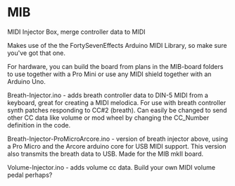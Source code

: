 # MIB
MIDI Injector Box, merge controller data to MIDI

Makes use of the the FortySevenEffects Arduino MIDI Library, so make sure you've got that one.

For hardware, you can build the board from plans in the MIB-board folders to use together with a Pro Mini or use any MIDI shield together with an Arduino Uno.

Breath-Injector.ino - adds breath controller data to DIN-5 MIDI from a keyboard, great for creating a MIDI melodica. For use with breath controller synth patches responding to CC#2 (breath). Can easily be changed to send other CC data like volume or mod wheel by changing the CC_Number definition in the code.

Breath-Injector-ProMicroArcore.ino - version of breath injector above, using a Pro Micro and the Arcore arduino core for USB MIDI support. This version also transmits the breath data to USB. Made for the MIB mkII board.

Volume-Injector.ino - adds volume cc data. Build your own MIDI volume pedal perhaps?

